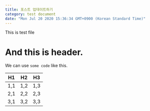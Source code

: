 ```yaml
---
title: 포스트 업데이트하기
category: test document
date: "Mon Jul 20 2020 15:36:34 GMT+0900 (Korean Standard Time)"
---
```


This is test file

# And this is header.

We can use `some code` like this.

| H1  | H2  | H3  |
| --- | --- | --- |
| 1,1 | 1,2 | 1,3 |
| 2,1 | 2,2 | 2,3 |
| 3,1 | 3,2 | 3,3 |
